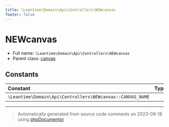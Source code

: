 ```yaml
---
title: \Leantime\Domain\Api\Controllers\NEWcanvas
footer: false
---
```


# NEWcanvas





* Full name: `\Leantime\Domain\Api\Controllers\NEWcanvas`
* Parent class: [canvas](../../../../../classes.md)



## Constants

| Constant | Type | Value |
|:---      |:---  |:---   |
|`\Leantime\Domain\Api\Controllers\NEWcanvas::CANVAS_NAME`||&#039;NEW&#039;|



---
> Automatically generated from source code comments on 2023-09-18 using [phpDocumentor](http://www.phpdoc.org/)
